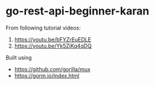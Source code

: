 # go-rest-api-beginner-karan
From following tutorial videos:
1. https://youtu.be/bFYZrEuEDLE
2. https://youtu.be/Yk5ZjKq4qDQ

Built using
* https://github.com/gorilla/mux
* https://gorm.io/index.html
